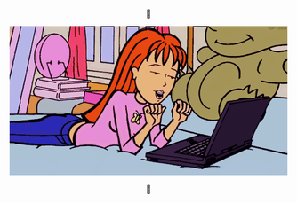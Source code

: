 <div align="center">
<p>🩷</p>
</div>
<div align="center">
  <p>
    <img src="anaso.gif" alt="Descrição da imagem" />
  </p>
</div>
<div align="center">
<p>🩷</p>
</div>

